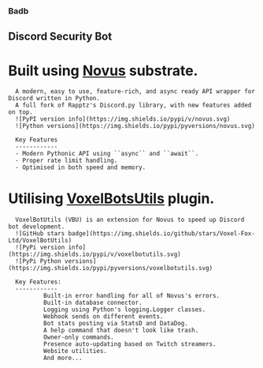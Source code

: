 ### Badb
## Discord Security Bot

# Built using [Novus](https://github.com/Voxel-Fox-Ltd/Novus) substrate.
      A modern, easy to use, feature-rich, and async ready API wrapper for Discord written in Python.
      A full fork of Rapptz's Discord.py library, with new features added on top.  
      ![PyPI version info](https://img.shields.io/pypi/v/novus.svg)
      ![Python versions](https://img.shields.io/pypi/pyversions/novus.svg)

      Key Features
      ------------
      - Modern Pythonic API using ``async`` and ``await``.
      - Proper rate limit handling.
      - Optimised in both speed and memory.
      
# Utilising [VoxelBotsUtils](https://github.com/Voxel-Fox-Ltd/VoxelBotUtils) plugin.
      VoxelBotUtils (VBU) is an extension for Novus to speed up Discord bot development.
      ![GitHub stars badge](https://img.shields.io/github/stars/Voxel-Fox-Ltd/VoxelBotUtils)
      ![PyPi version info](https://img.shields.io/pypi/v/voxelbotutils.svg)
      ![PyPi Python versions](https://img.shields.io/pypi/pyversions/voxelbotutils.svg)
      
      Key Features:
      ------------
              Built-in error handling for all of Novus's errors.
              Built-in database connector.
              Logging using Python's logging.Logger classes.
              Webhook sends on different events.
              Bot stats posting via StatsD and DataDog.
              A help command that doesn't look like trash.
              Owner-only commands.
              Presence auto-updating based on Twitch streamers.
              Website utilities.
              And more...
              
